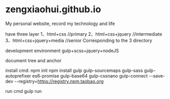 # zengxiaohui.github.io
My personal website, record my technology and life

have three layer
1、html+css                //primary
2、html+css+jquery         //intermediate
3、html+css+jquery+media   //senior
Corresponding to the 3 directory

development environment
gulp+scss+jquery+nodeJS

document
tree and anchor

install cmd:
	npm init
	npm install gulp gulp-sourcemaps gulp-sass gulp-autoprefixer es6-promise gulp-base64 gulp-cssnano gulp-connect --save-dev --registry=https://registry.npm.taobao.org

run cmd
    gulp run
